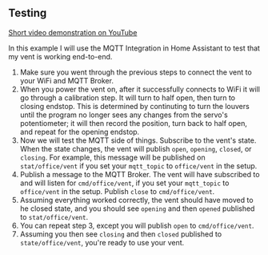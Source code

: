 ## Testing

[Short video demonstration on YouTube](https://youtu.be/ANneINQjgso)


In this example I will use the MQTT Integration in Home Assistant to test that my vent is working end-to-end.
1. Make sure you went through the previous steps to connect the vent to your WiFi and MQTT Broker.
2. When you power the vent on, after it successfully connects to WiFi it will go through a calibration step. It will turn to half open, then turn to closing endstop. This is determined by continuting to turn the louvers until the program no longer sees any changes from the servo's potentiometer; it will then record the position, turn back to half open, and repeat for the opening endstop.
3. Now we will test the MQTT side of things. Subscribe to the vent's state. When the state changes, the vent will publish `open`, `opening`, `closed`, or `closing`. For example, this message will be published on `stat/office/vent` if you set your `mqtt_topic` to `office/vent` in the setup.
4. Publish a message to the MQTT Broker. The vent will have subscribed to and will listen for `cmd/office/vent`, if you set your `mqtt_topic` to `office/vent` in the setup. Publish `close` to `cmd/office/vent`.
5. Assuming everything worked correctly, the vent should have moved to he closed state, and you should see `opening` and then `opened` published to `stat/office/vent`.
6. You can repeat step 3, except you will publish `open` to `cmd/office/vent`.
7. Assuming you then see `closing` and then `closed` published to `state/office/vent`, you're ready to use your vent.
